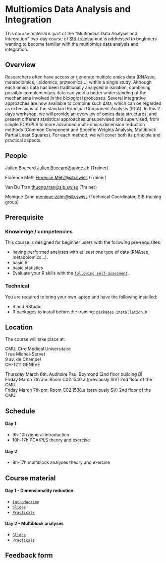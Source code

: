 # Multiomics Data Analysis and Integration

This course material is part of the "Multiomics Data Analysis and Integration" two-day course of [SIB-training](https://www.sib.swiss/training/who-can-benefit) and is addressed to beginners wanting to become familiar with the multiomics data analysis and integration.

## Overview

Researchers often have access or generate multiple omics data (RNAseq, metabolomics, lipidomics, proteomics…) within a single study. Although each omics data has been traditionally analysed in isolation, combining possibly complementary data can yield a better understanding of the mechanisms involved in the biological processes. Several integrative approaches are now available to combine such data, which can be regarded as extensions of the standard Principal Component Analysis (PCA).
In this 2 days workshop, we will provide an overview of omics data structures, and present different statistical approaches unsupervised and supervised, from simple PCA/PLS to more advanced multi-omics dimension reduction methods (Common Component and Specific Weights Analysis, Multiblock Partial Least Squares). For each method, we will cover both its principle and practical aspects.

## People 

Julien Boccard <Julien.Boccard@unige.ch> (Trainer)	 

Florence Mehl <Florence.Mehl@sib.swiss> (Trainer)	 

Van Du Tran <thuong.tran@sib.swiss> (Trainer)	 

Monique Zahn  <monique.zahn@sib.swiss> (Technical Coordinator, SIB training group) 

## Prerequisite

### Knowledge / competencies

This course is designed for beginner users with the following pre-requisites:
 - having performed analyses with at least one type of data (RNAseq, metabolomics…).
 - basic R
 - basic statistics
 - Evaluate your R skills with the [`following self-assesment`](https://docs.google.com/forms/d/e/1FAIpQLSdIyeuabd_ZOWXgI1MWHapmaOMu20L9ESkLDZiWnpmkpujyOg/viewform).

### Technical

You are required to bring your own laptop and have the following installed:
 - R and RStudio
 - R packages to install before the training:
   [`packages_installation.R`](https://github.com/sib-swiss/multiomics-data-analysis-and-integration-training/blob/master/packages_installation.R)

## Location 

The course will take place at:

CMU, Ctre Médical Universitaire  
1 rue Michel-Servet  
9 av, de Champel  
CH-1211 GENEVE 

Thursday March 6th: Auditoire Paul Boymond (2nd floor building B)  
Friday March 7th am: Room C02.1540.a (previously SIV) 2nd floor of the CMU  
Friday March 7th pm: Room C02.1538.a (previously SV) 2nd floor of the CMU

## Schedule 

#### Day 1  
- 9h-10h general introduction
- 10h-17h PCA/PLS theory and exercise  

#### Day 2  
- 9h-17h multiblock analyses theory and exercise

## Course material

#### Day 1 - Dimensionality reduction
 - [`Introduction`](Day1/MultiOmics_Intro_2025_print.pdf)
 - [`Slides`]([Day1/Lecture_dimentionality_reduction_VanDuTran.pdf])
 - [`Practicals`](Day1/practicals_Day_1.pdf)

#### Day 2 - Multiblock analyses
 - [`Slides`](Day2/MultiOmics_Data_Integration_2025_print.pdf)
 - [`Practicals`](Day2/practicals_multiblock_analyses.pdf)

## Feedback form

 
 
 
 
 
